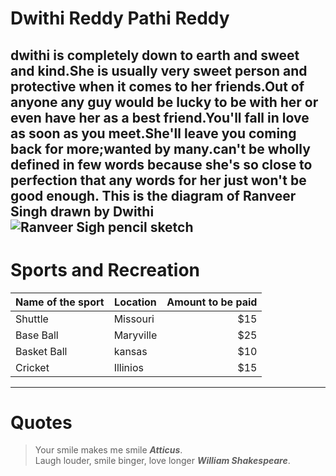 # Dwithi Reddy Pathi Reddy
dwithi is completely down to earth and sweet and kind.She is usually very sweet person and protective when it comes to her friends.Out of anyone any guy would be lucky to be with her or even have her as a best friend.You'll fall in love as soon as you meet.She'll leave you coming back for more;wanted by many.can't be wholly defined in few words because she's so close to perfection that any words for her just won't be good enough.
This is the diagram of Ranveer Singh drawn by Dwithi ![Ranveer Sigh pencil sketch](C:\Users\s546908\Desktop\webapps-repos\assignment2-Pathi-Reddy)
-----
# Sports and Recreation
|Name of the sport|Location|Amount to be paid|
|---|---|---:|
|Shuttle|Missouri|$15|
|Base Ball|Maryville|$25|
|Basket Ball|kansas|$10|
|Cricket|Illinios|$15|
------
# Quotes
> Your smile makes me smile ***Atticus***. <br>
> Laugh louder, smile binger, love longer ***William Shakespeare***.
